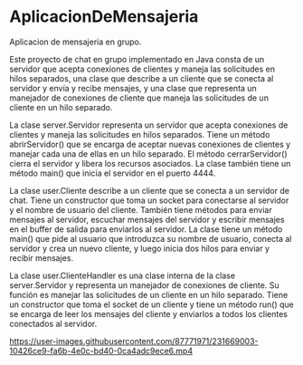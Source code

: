 # AplicacionDeMensajeria
Aplicacion de mensajeria en grupo.

Este proyecto de chat en grupo implementado en Java consta de un servidor que acepta conexiones de clientes y maneja las solicitudes en hilos separados, 
una clase que describe a un cliente que se conecta al servidor y envía y recibe mensajes, 
y una clase que representa un manejador de conexiones de cliente que maneja las solicitudes de un cliente en un hilo separado.

La clase server.Servidor representa un servidor que acepta conexiones de clientes y maneja las solicitudes en hilos separados. 
Tiene un método abrirServidor() que se encarga de aceptar nuevas conexiones de clientes y manejar cada una de ellas en un hilo separado. 
El método cerrarServidor() cierra el servidor y libera los recursos asociados. La clase también tiene un método main() que inicia el servidor en el puerto 4444.

La clase user.Cliente describe a un cliente que se conecta a un servidor de chat. 
Tiene un constructor que toma un socket para conectarse al servidor y el nombre de usuario del cliente. 
También tiene métodos para enviar mensajes al servidor, escuchar mensajes del servidor y escribir mensajes en el buffer de salida para enviarlos al servidor. 
La clase tiene un método main() que pide al usuario que introduzca su nombre de usuario, conecta al servidor y crea un nuevo cliente, 
y luego inicia dos hilos para enviar y recibir mensajes.

La clase user.ClienteHandler es una clase interna de la clase server.Servidor y representa un manejador de conexiones de cliente. 
Su función es manejar las solicitudes de un cliente en un hilo separado. 
Tiene un constructor que toma el socket de un cliente y tiene un método run() que se encarga de leer los mensajes del cliente y 
enviarlos a todos los clientes conectados al servidor.



https://user-images.githubusercontent.com/87771971/231669003-10426ce9-fa6b-4e0c-bd40-0ca4adc9ece6.mp4


